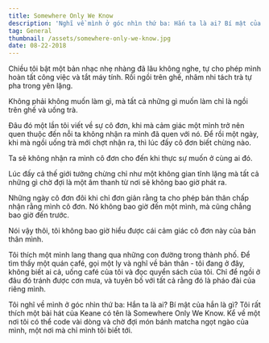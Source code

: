 ```yaml
---
title: Somewhere Only We Know
description: 'Nghĩ về mình ở góc nhìn thứ ba: Hắn ta là ai? Bí mật của hắn là gì?'
tag: General
thumbnail: /assets/somewhere-only-we-know.jpg
date: 08-22-2018
---
```

Chiều tôi bật một bản nhạc nhẹ nhàng đã lâu không nghe, tự cho phép mình hoàn tất công việc và tắt máy tính. Rồi ngồi trên ghế, nhâm nhi tách trà tự pha trong yên lặng.



Không phải không muốn làm gì, mà tất cả những gì muốn làm chỉ là ngồi trên ghế và uống trà.



Đâu đó một lần tôi viết về sự cô đơn, khi mà cảm giác một mình trở nên quen thuộc đến nỗi ta không nhận ra mình đã quen với nó. Để rồi một ngày, khi mà ngồi uống trà mới chợt nhận ra, thì lúc đấy cô đơn biết chừng nào.



Ta sẽ không nhận ra mình cô đơn cho đến khi thực sự muốn ở cùng ai đó.



Lúc đấy cả thế giới tưởng chừng chỉ như một không gian tĩnh lặng mà tất cả những gì chờ đợi là một âm thanh từ nơi sẽ không bao giờ phát ra.



Những ngày cô đơn đôi khi chỉ đơn giản rằng ta cho phép bản thân chấp nhận rằng mình cô đơn. Nó không bao giờ đến một mình, mà cũng chẳng bao giờ đến trước.



Nói vậy thôi, tôi không bao giờ hiểu được cái cảm giác cô đơn này của bản thân mình.



Tôi thích một mình lang thang qua những con đường trong thành phố. Để tìm thấy một quán café, gọi một ly và nghĩ về bản thân - tôi đang ở đây, không biết ai cả, uống café của tôi và đọc quyển sách của tôi. Chỉ để ngồi ở đâu đó tránh được cơn mưa, và tuyên bố với tất cả rằng đó là pháo đài của riêng mình.



Tôi nghĩ về mình ở góc nhìn thứ ba: Hắn ta là ai? Bí mật của hắn là gì? Tôi rất thích một bài hát của Keane có tên là Somewhere Only We Know. Kể về một nơi tôi có thể code vài dòng và chờ đợi món bánh matcha ngọt ngào của mình, một nơi mà chỉ mình tôi biết tới.
